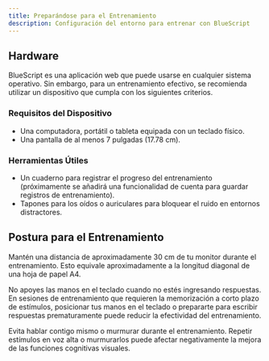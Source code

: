 ```yaml
---
title: Preparándose para el Entrenamiento
description: Configuración del entorno para entrenar con BlueScript
---
```


## Hardware

BlueScript es una aplicación web que puede usarse en cualquier sistema operativo. Sin embargo, para un entrenamiento efectivo, se recomienda utilizar un dispositivo que cumpla con los siguientes criterios.

### Requisitos del Dispositivo

- Una computadora, portátil o tableta equipada con un teclado físico.
- Una pantalla de al menos 7 pulgadas (17.78 cm).

### Herramientas Útiles

- Un cuaderno para registrar el progreso del entrenamiento (próximamente se añadirá una funcionalidad de cuenta para guardar registros de entrenamiento).
- Tapones para los oídos o auriculares para bloquear el ruido en entornos distractores.

## Postura para el Entrenamiento

Mantén una distancia de aproximadamente 30 cm de tu monitor durante el entrenamiento. Esto equivale aproximadamente a la longitud diagonal de una hoja de papel A4.

No apoyes las manos en el teclado cuando no estés ingresando respuestas. En sesiones de entrenamiento que requieren la memorización a corto plazo de estímulos, posicionar tus manos en el teclado o prepararte para escribir respuestas prematuramente puede reducir la efectividad del entrenamiento.

Evita hablar contigo mismo o murmurar durante el entrenamiento. Repetir estímulos en voz alta o murmurarlos puede afectar negativamente la mejora de las funciones cognitivas visuales.
